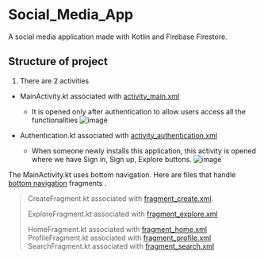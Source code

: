 # Social_Media_App
A social media application made with Kotlin and Firebase Firestore.

## Structure of project

1. There are 2 activities
   

  - MainActivity.kt associated with [activity_main.xml](https://github.com/yogendra131994/Social_Media_App/blob/main/app/src/main/res/layout/activity_main.xml)
      - It is opened only after authentication to allow users access all the functionalities
        ![image](https://github.com/yogendra131994/Social_Media_App/assets/87609565/106baf59-0d6d-420b-8216-41a21258d9b3)

  - Authentication.kt associated with [activity_authentication.xml]( https://github.com/yogendra131994/Social_Media_App/blob/main/app/src/main/res/layout/activity_authentication.xml)
      - When someone newly installs this application, this activity is opened where we have Sign in, Sign up, Explore buttons.
        ![image](https://github.com/yogendra131994/Social_Media_App/assets/87609565/9efc5e8f-8141-48fc-a4a4-a373a356756a)

The MainActivity.kt uses bottom navigation. Here are files that handle [bottom navigation](https://github.com/yogendra131994/Social_Media_App/tree/main/app/src/main/java/com/example/myapplication/bottomnavigation)  fragments .
> CreateFragment.kt associated with [fragment_create.xml](https://github.com/yogendra131994/Social_Media_App/blob/main/app/src/main/java/com/example/myapplication/bottomnavigation/CreateFragment.kt).
> 
> ExploreFragment.kt associated with [fragment_explore.xml](https://github.com/yogendra131994/Social_Media_App/blob/main/app/src/main/java/com/example/myapplication/bottomnavigation/ExploreFragment.kt)
> 
> HomeFragment.kt associated with [fragment_home.xml](https://github.com/yogendra131994/Social_Media_App/blob/main/app/src/main/java/com/example/myapplication/bottomnavigation/HomeFragment.kt)
> ProfileFragment.kt associated with [fragment_profile.xml](https://github.com/yogendra131994/Social_Media_App/blob/main/app/src/main/java/com/example/myapplication/bottomnavigation/ProfileFragment.kt)
> SearchFragment.kt associated with [fragment_search.xml](https://github.com/yogendra131994/Social_Media_App/blob/main/app/src/main/java/com/example/myapplication/bottomnavigation/SearchFragment.kt)
